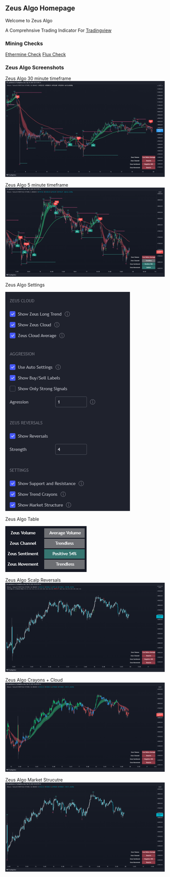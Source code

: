 ## Zeus Algo Homepage
Welcome to Zeus Algo

A Comprehnsive Trading Indicator For [Tradingview](https://www.tradingview.com/)


### **Mining Checks**
[Ethermine Check](https://ethermine.org/miners/66265ba0c9c2fb4921b2d1738541aab9b9f2f3c4/dashboard)
[Flux Check](https://flux.2miners.com/account/t1R6uwva2hD9NnX287WiMaKeMqkLxoDCwqP#rewards-tab)

### **Zeus Algo Screenshots**
Zeus Algo 30 minute timeframe
![Image](https://raw.githubusercontent.com/0xZeusAlgo/0xZeusAlgo.github.io/main/ZeusAlgo%2030min%20All%20Settigns%20On.png)

Zeus Algo 5 minute timeframe
![Image](https://raw.githubusercontent.com/0xZeusAlgo/0xZeusAlgo.github.io/main/ZeusAlgo5min.png)

Zeus Algo Settings


![Image](https://raw.githubusercontent.com/0xZeusAlgo/0xZeusAlgo.github.io/main/Setttigns.PNG)

Zeus Algo Table


![Image](https://raw.githubusercontent.com/0xZeusAlgo/0xZeusAlgo.github.io/main/Table.PNG)

Zeus Algo Scalp Reversals
![Image](https://raw.githubusercontent.com/0xZeusAlgo/0xZeusAlgo.github.io/main/ShortermReversals.png)

Zeus Algo Crayons + Cloud
![Image](https://raw.githubusercontent.com/0xZeusAlgo/0xZeusAlgo.github.io/main/Crayons%20and%20cloud.png)

Zeus Algo Market Strucutre
![Image](https://raw.githubusercontent.com/0xZeusAlgo/0xZeusAlgo.github.io/main/HHLLMarket.png)
